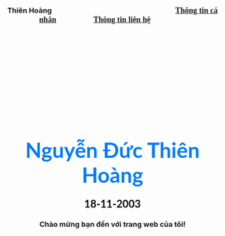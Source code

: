 <DOCTYPE html>
    <html lang="en">
    <head>
        <meta charset="utf-8">
      <title>
          Trang Web của tôi
      </title>
      </head>
      <body background="https://ecotour.com.vn/wp-content/uploads/2020/05/ch%E1%BB%A3-%C4%91%C3%AAm-nha-trang.jpg">
        <background-size: 150px>
        <h3 align="center">
          <font> <face="lato"size="15">Thiên Hoàng</font>
          &nbsp; &nbsp; &nbsp; &nbsp; &nbsp; &nbsp; &nbsp; &nbsp; &nbsp; &nbsp; &nbsp; &nbsp;
           &nbsp; &nbsp; &nbsp; &nbsp; &nbsp; &nbsp; &nbsp; &nbsp; &nbsp; &nbsp; &nbsp; &nbsp;
           &nbsp; &nbsp; &nbsp; &nbsp; &nbsp; &nbsp; &nbsp; &nbsp; &nbsp; &nbsp; &nbsp; &nbsp;
          <font face="cinzel" size="4">
            <a href="#">Thông tin cá nhân</a> &nbsp; &nbsp; &nbsp; &nbsp; &nbsp; &nbsp; &nbsp; &nbsp; &nbsp;
            <a href="#">Thông tin liên hệ</a> &nbsp; &nbsp; &nbsp; &nbsp; &nbsp; &nbsp; &nbsp; &nbsp; &nbsp;
          </font>
        </h3>
        <br /><br /><br /><br /><br /><br /><br /><br /><br /><br /><br /><br />
        <h1 align="center">
          <font face="Lato" color="#017bf5" size="7">
           Nguyễn Đức Thiên Hoàng
          </font>
        </h1>
        <h3 align="center">
          <font face="Lato" color="#000" size="5">
          18-11-2003
          </font>
        </br>
        </h3>
        </body>
      <h3 align="center">
        <a hred="#">Chào mừng bạn đến với trang web của tôi!</a>
      </h3>
      </body>
      </html>
